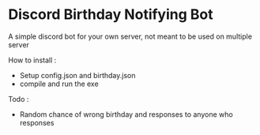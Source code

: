 # Discord Birthday Notifying Bot

A simple discord bot for your own server, not meant to be used on multiple server

How to install :
- Setup config.json and birthday.json
- compile and run the exe

Todo :
 - Random chance of wrong birthday and responses to anyone who responses
